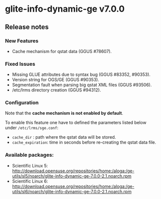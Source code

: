 # glite-info-dynamic-ge v7.0.0

## Release notes 

### New Features
 * Cache mechanism for qstat data (GGUS #78607).

### Fixed Issues
 * Missing GLUE attributes due to syntax bug (GGUS #83352, #90353).
 * Version string for OGS/GE (GGUS #90353).
 * Segmentation fault when parsing big qstat XML files (GGUS #93506).
 * /etc/lrms directory creation (GGUS #94312).

### Configuration
 Note that the __cache mechanism is not enabled by default__. 
 
 To enable this feature one have to defined the parameters listed below under `/etc/lrms/sge.conf`:
   * `cache_dir`       : path where the qstat data will be stored.
   * `cache_expiration`: time in seconds before re-creating the qstat data file.

### Available packages:
 * Scientific Linux 5: http://download.opensuse.org/repositories/home:/aloga:/ge-utils/sl5/noarch/glite-info-dynamic-ge-7.0.0-2.1.noarch.rpm
 * Scientific Linux 6: http://download.opensuse.org/repositories/home:/aloga:/ge-utils/sl6/noarch/glite-info-dynamic-ge-7.0.0-2.1.noarch.rpm
